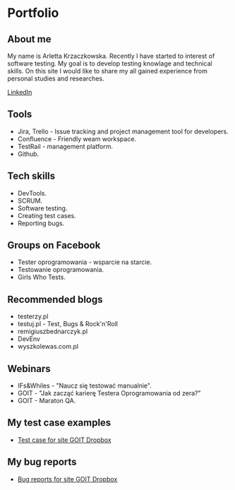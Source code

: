 # Portfolio
## About me

<p>My name is Arletta Krzaczkowska. Recently I have started to interest of software testing. My goal is to develop testing knowlage and technical skills. On this site I would like to share my all gained experience from personal studies and researches.</p>

[LinkedIn](https://www.linkedin.com/in/arletta-krzaczkowska-56792195/)

## Tools
<ul>
  <li>Jira, Trello - Issue tracking and project management tool for developers.</li>
  <li>Confluence - Friendly weam workspace.</li>
  <li>TestRail - management platform.</li>
  <li>Github.</li>
</ul>

## Tech skills
<ul>
<li>DevTools.</li>
<li>SCRUM.</li>
<li>Software testing.</li>
<li>Creating test cases.</li>
<li>Reporting bugs.</li>
</ul>

## Groups on Facebook
<ul>
<li>Tester oprogramowania - wsparcie na starcie.</li>
<li>Testowanie oprogramowania.</li>
<li>Girls Who Tests.</li>
</ul>

## Recommended blogs
<ul>
  <li>testerzy.pl</li>
  <li>testuj.pl - Test, Bugs & Rock'n'Roll</li>
  <li>remigiuszbednarczyk.pl</li>
  <li>DevEnv</li>
  <li>wyszkolewas.com.pl</li>
</ul>

## Webinars
<ul>
  <li>IFs&Whiles - "Naucz się testować manualnie".</li>
  <li>GOIT - "Jak zacząć karierę Testera Oprogramowania od zera?"</li>
  <li>GOIT - Maraton QA.</li>
</ul>

## My test case examples
- [Test case for site GOIT Dropbox](https://www.dropbox.com/scl/fi/aci02ywjx3slcz7zmw98e/Zg-aszanie-b-d-w-GOIT.pdf?rlkey=ky7cc76fhc6y471tr4rnnbpga&dl=0)
  
## My bug reports
- [Bug reports for site GOIT Dropbox](https://www.dropbox.com/scl/fi/d4cq4cxr4q1404llwm7z9/Zg-aszanie-b-d-w-GOIT.pdf?rlkey=6fyreb6tdepo3ftsdqxkz219a&dl=0)


